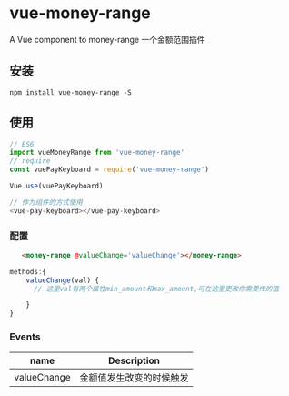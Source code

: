 # vue-money-range

A Vue component to money-range
一个金额范围插件

## 安装

```JS
npm install vue-money-range -S
```

## 使用

```js
// ES6
import vueMoneyRange from 'vue-money-range'
// require
const vuePayKeyboard = require('vue-money-range')

Vue.use(vuePayKeyboard)

// 作为组件的方式使用
<vue-pay-keyboard></vue-pay-keyboard>
```

### 配置

```html
   <money-range @valueChange='valueChange'></money-range>
```

```javascript
methods:{
    valueChange(val) {
      // 这里val有两个属性min_amount和max_amount,可在这里更改你需要传的值

    }
}
```

### Events

| name | Description   |
| :--------:   | -----  |
|    valueChange   |  金额值发生改变的时候触发
